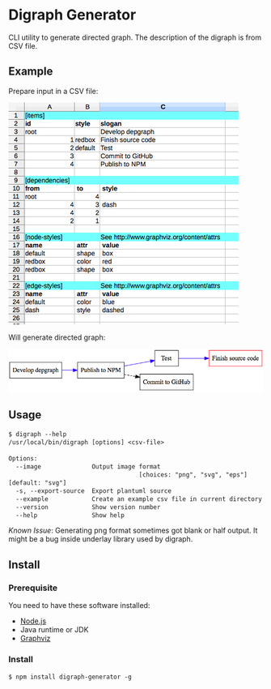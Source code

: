 # Digraph Generator

CLI utility to generate directed graph. The description of the digraph is from CSV file.

## Example

Prepare input in a CSV file:

![](https://raw.githubusercontent.com/aleung/depgraph/master/doc/example_csv.png)

Will generate directed graph:

![](https://raw.githubusercontent.com/aleung/depgraph/master/doc/example.png)

## Usage

```
$ digraph --help
/usr/local/bin/digraph [options] <csv-file>

Options:
  --image              Output image format
                                    [choices: "png", "svg", "eps"] [default: "svg"]
  -s, --export-source  Export plantuml source
  --example            Create an example csv file in current directory
  --version            Show version number
  --help               Show help
```

_Known Issue_: Generating png format sometimes got blank or half output.
It might be a bug inside underlay library used by digraph.

## Install

### Prerequisite

You need to have these software installed:

- [Node.js](https://nodejs.org)
- Java runtime or JDK
- [Graphviz](http://www.graphviz.org/)

### Install

``` shell
$ npm install digraph-generator -g
```
